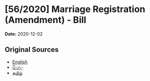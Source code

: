 # [56/2020] Marriage Registration  (Amendment) - Bill

**Date:** 2020-12-02

## Original Sources

- [English](https://documents.gov.lk/view/bills/2020/12/56-2020_E.pdf)
- [සිංහල](https://documents.gov.lk/view/bills/2020/12/56-2020_S.pdf)
- [தமிழ்](https://documents.gov.lk/view/bills/2020/12/56-2020_T.pdf)
